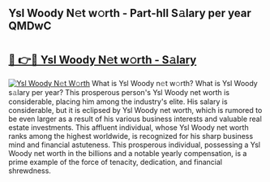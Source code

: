 ## Ysl Woody N𝚎t w𝚘rth - Part-hIl S𝚊lary per year QMDwC

# <h2><a href="http://gc1fc5z.nevu.top/?p=Ysl+Woody">🔗 👉🔴 Ysl Woody N𝚎t w𝚘rth - S𝚊lary</a></h2>

[![Ysl Woody N𝚎t W𝚘rth](https://i.imgur.com/Oavwk0R.jpeg)](http://gc1fc5z.nevu.top/?p=Ysl+Woody)
What is Ysl Woody n𝚎t w𝚘rth? What is Ysl Woody s𝚊lary per year?
This prosperous person's Ysl Woody net worth is considerable, placing him among the industry's elite. His salary is considerable, but it is eclipsed by Ysl Woody net worth, which is rumored to be even larger as a result of his various business interests and valuable real estate investments. This affluent individual, whose Ysl Woody net worth ranks among the highest worldwide, is recognized for his sharp business mind and financial astuteness. This prosperous individual, possessing a Ysl Woody net worth in the billions and a notable yearly compensation, is a prime example of the force of tenacity, dedication, and financial shrewdness.
